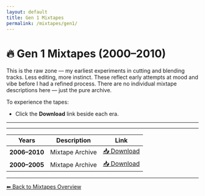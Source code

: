 ```yaml
---
layout: default
title: Gen 1 Mixtapes
permalink: /mixtapes/gen1/
---
```


# 🔥 Gen 1 Mixtapes (2000–2010)

This is the raw zone — my earliest experiments in cutting and blending tracks. Less editing, more instinct. These reflect early attempts at mood and vibe before I had a refined process. There are no individual mixtape descriptions here — just the pure archive.

To experience the tapes:

- Click the **Download** link beside each era.
  
---

---

| Years | Description | Link |
|-------|-------------|------|
| **2006–2010** | Mixtape Archive | <a href="https://mega.nz/folder/Tkw2lZpR#k3s1iv9QHDFZoRXwitI-JA" target="_blank">📥 Download</a> |
| **2000–2005** | Mixtape Archive | <a href="https://mega.nz/folder/Tkw2lZpR#k3s1iv9QHDFZoRXwitI-JA" target="_blank">📥 Download</a> |

---

[⬅ Back to Mixtapes Overview](/mixtapes/)
